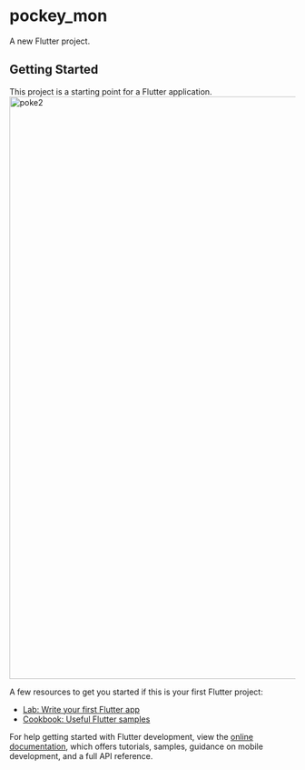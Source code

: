 # pockey_mon

A new Flutter project.

## Getting Started

This project is a starting point for a Flutter application.
<img width="1024" height="1024" alt="poke2" src="https://github.com/user-attachments/assets/ac225b76-4183-4809-9c5b-aacd681538ee" />


A few resources to get you started if this is your first Flutter project:

- [Lab: Write your first Flutter app](https://docs.flutter.dev/get-started/codelab)
- [Cookbook: Useful Flutter samples](https://docs.flutter.dev/cookbook)

For help getting started with Flutter development, view the
[online documentation](https://docs.flutter.dev/), which offers tutorials,
samples, guidance on mobile development, and a full API reference.
